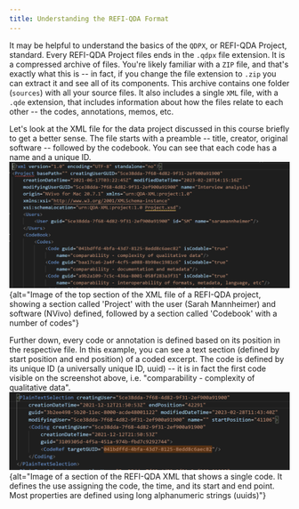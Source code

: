 ```yaml
---
title: Understanding the REFI-QDA Format
---
```


It may be helpful to understand the basics of the `QDPX`, or REFI-QDA Project, standard. Every REFI-QDA Project files ends in the `.qdpx` file extension. It is a compressed archive of files. You're likely familiar with a `ZIP` file, and that's exactly what this is -- in fact, if you change the file extension to `.zip` you can extract it and see all of its components. This archive contains one folder (`sources`) with all your source files. It also includes a single `XML` file, with a `.qde` extension, that includes information about how the files relate to each other -- the codes, annotations, memos, etc.

Let's look at the XML file for the data project discussed in this course briefly to get a better sense. The file starts with a preamble -- title, creator, original software -- followed by the codebook. You can see that each code has a name and a unique ID.
![](fig/refi-qda-xml-top.png){alt="Image of the top section of the XML file of a REFI-QDA project, showing a section called 'Project' with the user (Sarah Mannheimer) and software (NVivo) defined, followed by a section called 'Codebook' with a number of codes"}

Further down, every code or annotation is defined based on its position in the respective file. In this example, you can see a text section (defined by start position and end position) of a coded excerpt. The code is defined by its unique ID (a universally unique ID, uuid) -- it is in fact the first code visible on the screenshot above, i.e. "comparability - complexity of qualitative data". 
![](fig/refi-qda-xml-code.png){alt="Image of a section of the REFI-QDA XML that shows a single code. It defines the use assigning the code, the time, and its start and end point. Most properties are defined using long alphanumeric strings (uuids)"}
